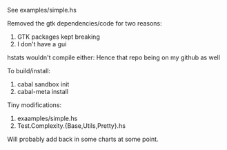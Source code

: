 See examples/simple.hs

Removed the gtk dependencies/code for two reasons:
1. GTK packages kept breaking
2. I don't have a gui

hstats wouldn't compile either: Hence that repo being on my github as well

To build/install:
1. cabal sandbox init
2. cabal-meta install

Tiny modifications:
1. exaamples/simple.hs
2. Test.Complexity.{Base,Utils,Pretty}.hs

Will probably add back in some charts at some point.
